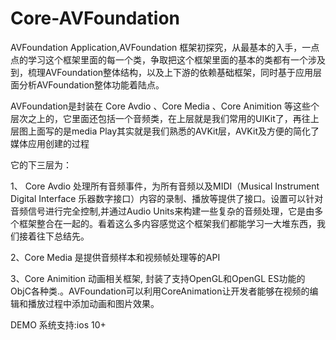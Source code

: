 # Core-AVFoundation
AVFoundation Application,AVFoundation 框架初探究，从最基本的入手，一点点的学习这个框架里面的每一个类，争取把这个框架里面的基本的类都有一个涉及到，梳理AVFoundation整体结构，以及上下游的依赖基础框架，同时基于应用层面分析AVFoundation整体功能着陆点。
   
AVFoundation是封装在 Core Avdio 、Core Media 、Core Animition 等这些个层次之上的，它里面还包括一个音频类，在上层就是我们常用的UIKit了，再往上层图上面写的是media Play其实就是我们熟悉的AVKit层，AVKit及方便的简化了媒体应用创建的过程
   
它的下三层为：

1、 Core Avdio  处理所有音频事件，为所有音频以及MIDI（Musical Instrument Digital Interface 乐器数字接口）内容的录制、播放等提供了接口。设置可以针对音频信号进行完全控制,并通过Audio Units来构建一些复杂的音频处理，它是由多个框架整合在一起的。看着这么多内容感觉这个框架我们都能学习一大堆东西，我们接着往下总结先。

2、Core Media  是提供音频样本和视频帧处理等的API

3、Core Animition 动画相关框架, 封装了支持OpenGL和OpenGL ES功能的ObjC各种类.。AVFoundation可以利用CoreAnimation让开发者能够在视频的编辑和播放过程中添加动画和图片效果。

DEMO 系统支持:ios 10+
